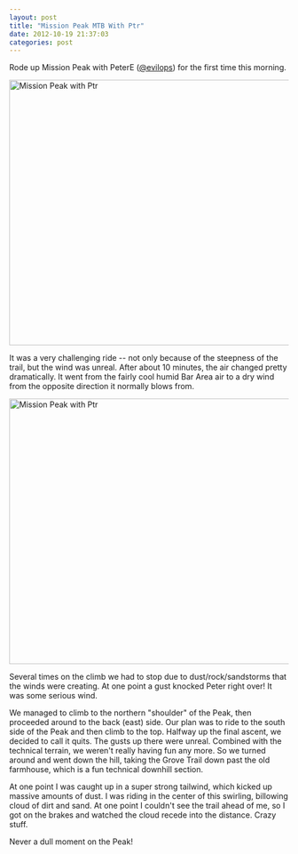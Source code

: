 ```yaml
---
layout: post
title: "Mission Peak MTB With Ptr"
date: 2012-10-19 21:37:03
categories: post
---
```

Rode up Mission Peak with PeterE (<a href="http://twitter.com/evilops">@evilops</a>) for the first time this morning.  

<a href="http://www.flickr.com/photos/thenobot/8103725814/" title="Mission Peak with Ptr by thenobot, on Flickr"><img src="http://farm9.staticflickr.com/8051/8103725814_1f15c6a7c5_z.jpg" width="640" height="478" alt="Mission Peak with Ptr"></a>

It was a very challenging ride -- not only because of the steepness of the trail, but the wind was unreal.  After about 10 minutes, the air changed pretty dramatically.  It went from the fairly cool humid Bar Area air to a dry wind from the opposite direction it normally blows from.

<a href="http://www.flickr.com/photos/thenobot/8103710411/" title="Mission Peak with Ptr by thenobot, on Flickr"><img src="http://farm9.staticflickr.com/8469/8103710411_a7444d5ea9_z.jpg" width="640" height="478" alt="Mission Peak with Ptr"></a>

Several times on the climb we had to stop due to dust/rock/sandstorms that the winds were creating.  At one point a gust knocked Peter right over!  It was some serious wind.

We managed to climb to the northern "shoulder" of the Peak, then proceeded around to the back (east) side.  Our plan was to ride to the south side of the Peak and then climb to the top.  Halfway up the final ascent, we decided to call it quits.  The gusts up there were unreal.  Combined with the technical terrain, we weren't really having fun any more.  So we turned around and went down the hill, taking the Grove Trail down past the old farmhouse, which is a fun technical downhill section.

At one point I was caught up in a super strong tailwind, which kicked up massive amounts of dust.  I was riding in the center of this swirling, billowing cloud of dirt and sand.  At one point I couldn't see the trail ahead of me, so I got on the brakes and watched the cloud recede into the distance.  Crazy stuff.

Never a dull moment on the Peak!
